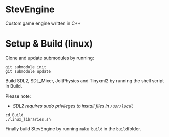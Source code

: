 # StevEngine
Custom game engine written in C++

# Setup & Build (linux)

Clone and update submodules by running:
```shell
git submodule init
git submodule update
```

Build SDL2, SDL_Mixer, JoltPhysics and Tinyxml2 by running the shell script in Build.

Please note:
- *SDL2 requires sudo privileges to install files in `/usr/local`*
```shell
cd Build
./linux_libraries.sh
```

Finally build StevEngine by running `make build` in the `build`folder.
